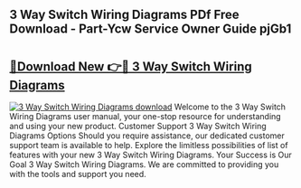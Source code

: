 ## 3 Way Switch Wiring Diagrams PDf Free Download - Part-Ycw Service Owner Guide pjGb1

# <h2><a href="http://dfktuu.blite.top/?on=3+Way+Switch+Wiring+Diagrams">🔗Download New 👉🔴 3 Way Switch Wiring Diagrams</a></h2>

[![3 Way Switch Wiring Diagrams download](https://i.imgur.com/lujVjoI.png)](http://dfktuu.blite.top/?on=3+Way+Switch+Wiring+Diagrams)
Welcome to the 3 Way Switch Wiring Diagrams user manual, your one-stop resource for understanding and using your new product. Customer Support 3 Way Switch Wiring Diagrams Options Should you require assistance, our dedicated customer support team is available to help. Explore the limitless possibilities of list of features with your new 3 Way Switch Wiring Diagrams. Your Success is Our Goal 3 Way Switch Wiring Diagrams. We are committed to providing you with the tools and support you need.
